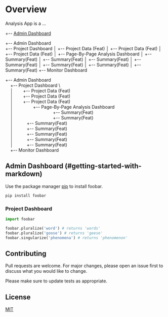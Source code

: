 # Overview

Analysis App is a ...



+-- [Admin Dashboard](#getting-started-with-markdown)

+-- Admin Dashboard
\
+-- Project Dashboard
    │   +-- Project Data (Feat)
    │   +-- Project Data (Feat)
    │   +-- Project Data (Feat)
    │       +-- Page-By-Page Analysis Dashboard
    │           +-- Summary(Feat)
    │           +-- Summary(Feat)
    │           +-- Summary(Feat)
    │           +-- Summary(Feat)
    │           +-- Summary(Feat)
    │           +-- Summary(Feat)
    │           +-- Summary(Feat)
    +-- Monitor Dashboard



+-- Admin Dashboard
\
&nbsp;&nbsp;&nbsp;&nbsp;+-- Project Dashboard
\    
&nbsp;&nbsp;&nbsp;&nbsp;│&nbsp;&nbsp;&nbsp;&nbsp;&nbsp;&nbsp;&nbsp;&nbsp;+-- Project Data (Feat)
\
&nbsp;&nbsp;&nbsp;&nbsp;│&nbsp;&nbsp;&nbsp;&nbsp;&nbsp;&nbsp;&nbsp;&nbsp;+-- Project Data (Feat)
\
&nbsp;&nbsp;&nbsp;&nbsp;│&nbsp;&nbsp;&nbsp;&nbsp;&nbsp;&nbsp;&nbsp;&nbsp;+-- Project Data (Feat)
\
&nbsp;&nbsp;&nbsp;&nbsp;│&nbsp;&nbsp;&nbsp;&nbsp;&nbsp;&nbsp;&nbsp;&nbsp;&nbsp;&nbsp;&nbsp;&nbsp;&nbsp;&nbsp;&nbsp;&nbsp;+-- Page-By-Page Analysis Dashboard
\
&nbsp;&nbsp;&nbsp;&nbsp;│&nbsp;&nbsp;&nbsp;&nbsp;&nbsp;&nbsp;&nbsp;&nbsp;&nbsp;&nbsp;&nbsp;&nbsp;&nbsp;&nbsp;&nbsp;&nbsp;&nbsp;&nbsp;&nbsp;&nbsp;&nbsp;&nbsp;&nbsp;&nbsp;&nbsp;&nbsp;&nbsp;&nbsp;&nbsp;&nbsp;&nbsp;&nbsp;+-- Summary(Feat)
\
&nbsp;&nbsp;&nbsp;&nbsp;│&nbsp;&nbsp;&nbsp;&nbsp;&nbsp;&nbsp;&nbsp;&nbsp;&nbsp;&nbsp;&nbsp;&nbsp;&nbsp;&nbsp;&nbsp;&nbsp;&nbsp;&nbsp;&nbsp;&nbsp;&nbsp;&nbsp;&nbsp;&nbsp;&nbsp;&nbsp;&nbsp;&nbsp;&nbsp;&nbsp;&nbsp;&nbsp;+-- Summary(Feat)
\
&nbsp;&nbsp;&nbsp;&nbsp;│&nbsp;&nbsp;&nbsp;&nbsp;&nbsp;&nbsp;&nbsp;&nbsp;&nbsp;&nbsp;&nbsp;+-- Summary(Feat)
\
&nbsp;&nbsp;&nbsp;&nbsp;│&nbsp;&nbsp;&nbsp;&nbsp;&nbsp;&nbsp;&nbsp;&nbsp;&nbsp;&nbsp;&nbsp;+-- Summary(Feat)
\
&nbsp;&nbsp;&nbsp;&nbsp;│&nbsp;&nbsp;&nbsp;&nbsp;&nbsp;&nbsp;&nbsp;&nbsp;&nbsp;&nbsp;&nbsp;+-- Summary(Feat)
\
&nbsp;&nbsp;&nbsp;&nbsp;│&nbsp;&nbsp;&nbsp;&nbsp;&nbsp;&nbsp;&nbsp;&nbsp;&nbsp;&nbsp;&nbsp;+-- Summary(Feat)
\
&nbsp;&nbsp;&nbsp;&nbsp;│&nbsp;&nbsp;&nbsp;&nbsp;&nbsp;&nbsp;&nbsp;&nbsp;&nbsp;&nbsp;&nbsp;+-- Summary(Feat)
\
&nbsp;&nbsp;&nbsp;&nbsp;+-- Monitor Dashboard





## Admin Dashboard (#getting-started-with-markdown)

Use the package manager [pip](https://pip.pypa.io/en/stable/) to install foobar.

```bash
pip install foobar
```

### Project Dashboard

```python
import foobar

foobar.pluralize('word') # returns 'words'
foobar.pluralize('goose') # returns 'geese'
foobar.singularize('phenomena') # returns 'phenomenon'
```

## Contributing
Pull requests are welcome. For major changes, please open an issue first to discuss what you would like to change.

Please make sure to update tests as appropriate.

## License
[MIT](https://choosealicense.com/licenses/mit/)
